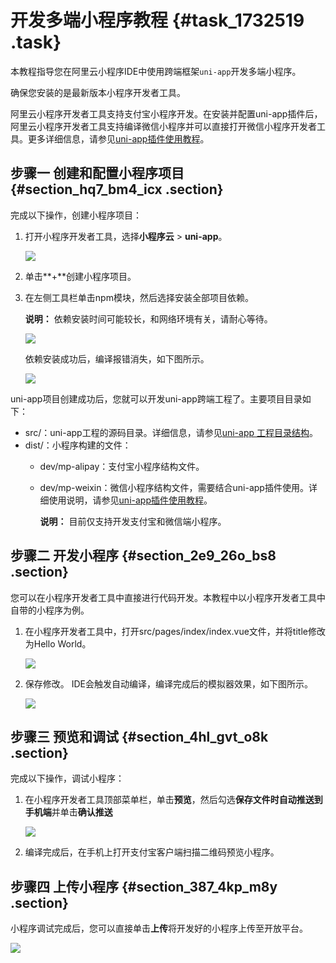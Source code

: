 # 开发多端小程序教程 {#task_1732519 .task}

本教程指导您在阿里云小程序IDE中使用跨端框架`uni-app`开发多端小程序。

确保您安装的是最新版本小程序开发者工具。

阿里云小程序开发者工具支持支付宝小程序开发。在安装并配置uni-app插件后，阿里云小程序开发者工具支持编译微信小程序并可以直接打开微信小程序开发者工具。更多详细信息，请参见[uni-app插件使用教程](cn.zh-CN/小程序Serverless开发指南/跨端配置指南/uni-app插件使用教程.md#)。

## 步骤一 创建和配置小程序项目 {#section_hq7_bm4_icx .section}

完成以下操作，创建小程序项目：

1.  打开小程序开发者工具，选择**小程序云** \> **uni-app**。 

    ![](http://static-aliyun-doc.oss-cn-hangzhou.aliyuncs.com/assets/img/1372230/156647513855998_zh-CN.png)

2.  单击**+**创建小程序项目。
3.  在左侧工具栏单击npm模块，然后选择安装全部项目依赖。 

    **说明：** 依赖安装时间可能较长，和网络环境有关，请耐心等待。

    ![](http://static-aliyun-doc.oss-cn-hangzhou.aliyuncs.com/assets/img/1372227/156647513856028_zh-CN.png)

    依赖安装成功后，编译报错消失，如下图所示。

    ![](http://static-aliyun-doc.oss-cn-hangzhou.aliyuncs.com/assets/img/1372227/156647513956032_zh-CN.png)


uni-app项目创建成功后，您就可以开发uni-app跨端工程了。主要项目目录如下：

-   src/：uni-app工程的源码目录。详细信息，请参见[uni-app 工程目录结构](https://uniapp.dcloud.io/frame?id=%e7%9b%ae%e5%bd%95%e7%bb%93%e6%9e%84)。
-   dist/：小程序构建的文件：
    -   dev/mp-alipay：支付宝小程序结构文件。
    -   dev/mp-weixin：微信小程序结构文件，需要结合uni-app插件使用。详细使用说明，请参见[uni-app插件使用教程](cn.zh-CN/小程序Serverless开发指南/跨端配置指南/uni-app插件使用教程.md#)。

        **说明：** 目前仅支持开发支付宝和微信端小程序。


## 步骤二 开发小程序 {#section_2e9_26o_bs8 .section}

您可以在小程序开发者工具中直接进行代码开发。本教程中以小程序开发者工具中自带的小程序为例。

1.  在小程序开发者工具中，打开src/pages/index/index.vue文件，并将title修改为Hello World。 

    ![](http://static-aliyun-doc.oss-cn-hangzhou.aliyuncs.com/assets/img/1372227/156647513956036_zh-CN.png)

2.  保存修改。 IDE会触发自动编译，编译完成后的模拟器效果，如下图所示。

    ![](http://static-aliyun-doc.oss-cn-hangzhou.aliyuncs.com/assets/img/1372227/156647513956037_zh-CN.png)


## 步骤三 预览和调试 {#section_4hl_gvt_o8k .section}

完成以下操作，调试小程序：

1.  在小程序开发者工具顶部菜单栏，单击**预览**，然后勾选**保存文件时自动推送到手机端**并单击**确认推送** 

    ![](http://static-aliyun-doc.oss-cn-hangzhou.aliyuncs.com/assets/img/1372227/156647513956038_zh-CN.png)

2.  编译完成后，在手机上打开支付宝客户端扫描二维码预览小程序。

## 步骤四 上传小程序 {#section_387_4kp_m8y .section}

小程序调试完成后，您可以直接单击**上传**将开发好的小程序上传至开放平台。

![](http://static-aliyun-doc.oss-cn-hangzhou.aliyuncs.com/assets/img/1372227/156647513956039_zh-CN.png)

